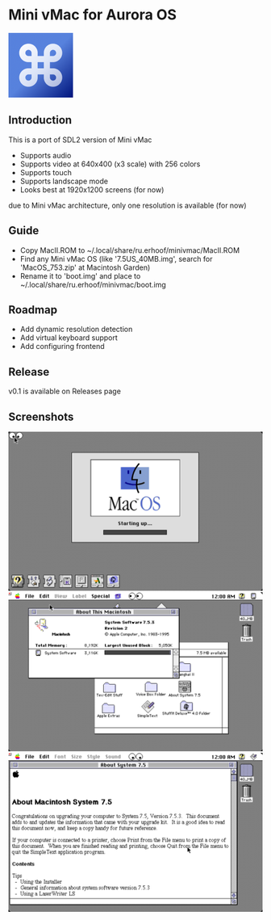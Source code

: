 # Mini vMac for Aurora OS

![](icons/128x128/ru.erhoof.minivmac.png)

## Introduction
This is a port of SDL2 version of Mini vMac
- Supports audio
- Supports video at 640x400 (x3 scale) with 256 colors
- Supports touch
- Supports landscape mode
- Looks best at 1920x1200 screens (for now)

due to Mini vMac architecture, only one resolution is available (for now)

## Guide
- Copy MacII.ROM to ~/.local/share/ru.erhoof/minivmac/MacII.ROM
- Find any Mini vMac OS (like '7.5US_40MB.img', search for 'MacOS_753.zip' at Macintosh Garden)
- Rename it to 'boot.img' and place to ~/.local/share/ru.erhoof/minivmac/boot.img

## Roadmap
- Add dynamic resolution detection
- Add virtual keyboard support
- Add configuring frontend

## Release
v0.1 is available on Releases page

## Screenshots
![](screenshots/1.png)
![](screenshots/2.png)
![](screenshots/3.png)
